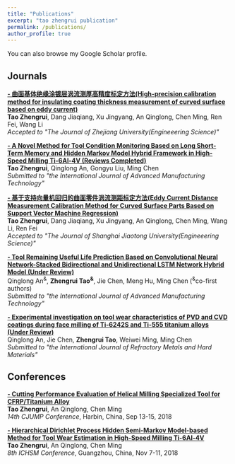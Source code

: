 ```yaml
---
title: "Publications"
excerpt: "tao zhengrui publication"
permalink: /publications/
author_profile: true
---
```

You can also browse my Google Scholar profile.
## Journals
<b>[- 曲面基体绝缘涂镀层涡流测厚高精度标定方法(High-precision calibration method for insulating coating thickness measurement of curved surface based on eddy current)](http://zhuhanqing.github.io/publications/thickness_measurement)</b> <br> 
<b>Tao Zhengrui</b>, Dang Jiaqiang, Xu Jingyang, An Qinglong, Chen Ming, Ren Fei, Wang Li <br> 
<i>Accepted to "The Journal of Zhejiang University(Engineeering Science)"</i>

<b>[- A Novel Method for Tool Condition Monitoring Based on Long Short-Term Memory and Hidden Markov Model Hybrid Framework in High-Speed Milling Ti-6Al-4V (Reviews Completed)](http://zhuhanqing.github.io/publications/AMT)</b> <br> 
<b>Tao Zhengrui</b>, Qinglong An, Gongyu Liu, Ming Chen <br> 
<i>Submitted to "the International Journal of Advanced Manufacturing Technology"</i> 

<b>[- 基于支持向量机回归的曲面零件涡流测距标定方法(Eddy Current Distance Measurement Calibration Method for Curved Surface Parts Based on Support Vector Machine Regression)](http://zhuhanqing.github.io/publications/distance_measurement)</b> <br> 
<b>Tao Zhengrui</b>, Dang Jiaqiang, Xu Jingyang, An Qinglong, Chen Ming, Wang Li, Ren Fei <br> 
<i>Accepted to "The Journal of Shanghai Jiaotong University(Engineeering Science)"</i>

<b>[- Tool Remaining Useful Life Prediction Based on Convolutional Neural Network-Stacked Bidirectional and Unidirectional LSTM Network Hybrid Model (Under Review)](http://zhuhanqing.github.io/publications/Measurement)</b> <br> 
Qinglong An<sup>&</sup>, <b>Zhengrui Tao<sup>&</sup></b>, Jie Chen, Meng Hu, Ming Chen (<sup>&</sup>co-first authors) <br>
<i>Submitted to "the International Journal of Advanced Manufacturing Technology"</i>

<b>[- Experimental investigation on tool wear characteristics of PVD and CVD coatings during face milling of Ti-6242S and Ti-555 titanium alloys (Under Review)](http://zhuhanqing.github.io/publications/RMHM)</b> <br> 
Qinglong An, Jie Chen, <b>Zhengrui Tao</b>, Weiwei Ming, Ming Chen <br>
<i>Submitted to "the  International Journal of Refractory Metals and Hard Materials"</i>

## Conferences
<b>[- Cutting Performance Evaluation of Helical Milling Specialized Tool for CFRP/Titanium Alloy](http://zhuhanqing.github.io/publications/CJUMP)</b> <br> 
<b>Tao Zhengrui</b>, An Qinglong, Chen Ming <br>
<i>14th CJUMP Conference</i>, Harbin, China, Sep 13-15, 2018

<b>[- Hierarchical Dirichlet Process Hidden Semi-Markov Model-based Method for Tool Wear Estimation in High-Speed Milling Ti-6Al-4V](http://zhuhanqing.github.io/publications/ICHSM)</b> <br> 
<b>Tao Zhengrui</b>, An Qinglong, Chen Ming <br>
<i>8th ICHSM Conference</i>, Guangzhou, China, Nov 7-11, 2018
